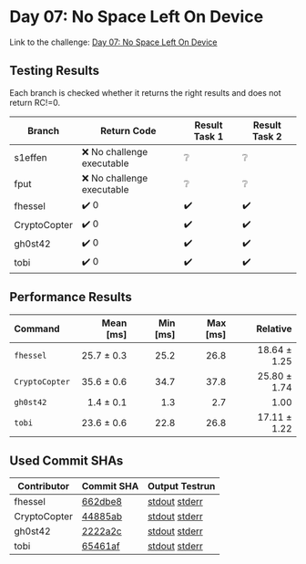 # Day 07: No Space Left On Device

Link to the challenge: [Day 07: No Space Left On Device](https://adventofcode.com/2022/day/7)

## Testing Results

Each branch is checked whether it returns the right results and does not return RC!=0.

| Branch | Return Code | Result Task 1 | Result Task 2 |
| ------ | ----------- | ------------- | ------------- |
| s1effen | ❌ No challenge executable | ❔ | ❔ |
| fput | ❌ No challenge executable | ❔ | ❔ |
| fhessel | ✔️ 0 | ✔️ | ✔️ |
| CryptoCopter | ✔️ 0 | ✔️ | ✔️ |
| gh0st42 | ✔️ 0 | ✔️ | ✔️ |
| tobi | ✔️ 0 | ✔️ | ✔️ |

## Performance Results

| Command | Mean [ms] | Min [ms] | Max [ms] | Relative |
|:---|---:|---:|---:|---:|
| `fhessel` | 25.7 ± 0.3 | 25.2 | 26.8 | 18.64 ± 1.25 |
| `CryptoCopter` | 35.6 ± 0.6 | 34.7 | 37.8 | 25.80 ± 1.74 |
| `gh0st42` | 1.4 ± 0.1 | 1.3 | 2.7 | 1.00 |
| `tobi` | 23.6 ± 0.6 | 22.8 | 26.8 | 17.11 ± 1.22 |


## Used Commit SHAs

| Contributor | Commit SHA | Output Testrun |
| ----------- | ---------- | -------------- |
| fhessel | [662dbe8](https://github.com/LOEWE-emergenCITY/AdventOfCode2022/tree/662dbe8c31f1a414cc085a92472b31b19a481d0d/07) | [stdout](07/fhessel.txt) [stderr](07/fhessel-stderr.txt) |
| CryptoCopter | [44885ab](https://github.com/LOEWE-emergenCITY/AdventOfCode2022/tree/44885ab9d38e702c2ff09b5cb87d53c5b475fb74/07) | [stdout](07/CryptoCopter.txt) [stderr](07/CryptoCopter-stderr.txt) |
| gh0st42 | [2222a2c](https://github.com/LOEWE-emergenCITY/AdventOfCode2022/tree/2222a2c0e3cb5cd42b88cdf3a9ed54bbb9ad3b90/07) | [stdout](07/gh0st42.txt) [stderr](07/gh0st42-stderr.txt) |
| tobi | [65461af](https://github.com/LOEWE-emergenCITY/AdventOfCode2022/tree/65461af25dfe92fc86817fce8cbbda19db3d638a/07) | [stdout](07/tobi.txt) [stderr](07/tobi-stderr.txt) |



